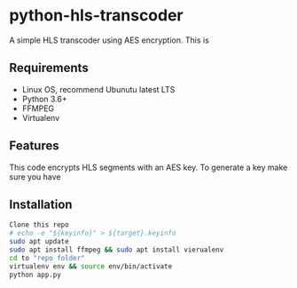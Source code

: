 # python-hls-transcoder
A simple HLS transcoder using AES encryption. This is


## Requirements
- Linux OS, recommend Ubunutu latest LTS
- Python 3.6+
- FFMPEG
- Virtualenv


## Features

This code encrypts HLS segments with an AES key. To generate a key make sure you have 

## Installation

```sh
Clone this repo
# echo -e "${keyinfo}" > ${target}.keyinfo
sudo apt update
sudo apt install ffmpeg && sudo apt install vierualenv
cd to "repo folder"
virtualenv env && source env/bin/activate
python app.py
